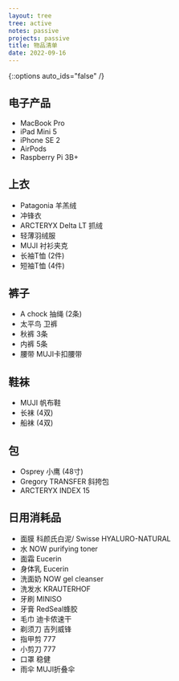 ```yaml
---
layout: tree
tree: active
notes: passive
projects: passive
title: 物品清单
date: 2022-09-16
---
```



{::options auto_ids="false" /}


## 电子产品
* MacBook Pro
* iPad Mini 5
* iPhone SE 2
* AirPods
* Raspberry Pi 3B+

## 上衣
* Patagonia 羊羔绒
* 冲锋衣
* ARCTERYX Delta LT 抓绒
* 轻薄羽绒服
* MUJI 衬衫夹克
* 长袖T恤 (2件)
* 短袖T恤 (4件)

## 裤子
* A chock 抽绳 (2条)
* 太平鸟 卫裤
* 秋裤 3条
* 内裤 5条
* 腰带 MUJI卡扣腰带

## 鞋袜
* MUJI 帆布鞋
* 长袜 (4双)
* 船袜 (4双)

## 包
* Osprey 小鹰 (48寸)
* Gregory TRANSFER 斜挎包
* ARCTERYX INDEX 15

## 日用消耗品
* 面膜 科颜氏白泥/ Swisse HYALURO-NATURAL
* 水 NOW purifying toner
* 面霜 Eucerin
* 身体乳 Eucerin
* 洗面奶 NOW gel cleanser
* 洗发水 KRAUTERHOF
* 牙刷 MINISO
* 牙膏 RedSeal蜂胶
* 毛巾 迪卡侬速干
* 剃须刀 吉列威锋
* 指甲剪 777
* 小剪刀 777
* 口罩 稳健
* 雨伞 MUJI折叠伞

